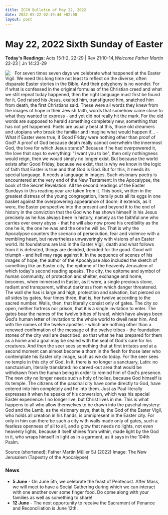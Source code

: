 ```yaml
---
title: ICCH Bulletin of May 22, 2022
date: 2022-05-22 02:19:44 +02:00
layout: post
---
```


# May 22, 2022 Sixth Sunday of Easter
<span style="float: right"><em>Welcome Father Martin</em></span>
**Today's Readings:** Acts 15:1-2, 22-29 | Rev 21:10-14, 22-23 | Jn 14:23-29


<img style="float: left; margin-right: 1em;" src="https://upload.wikimedia.org/wikipedia/commons/thumb/a/ab/La_nouvelle_J%C3%A9rusalem.jpg/320px-La_nouvelle_J%C3%A9rusalem.jpg
">

For seven times seven days we celebrate what happened at the Easter Vigil. We need this long time not least to reflect on the diverse, often disparate Easter stories in the Bible. And their polyphony is no wonder. For if what is confessed in the original formulas of the Christian creed and what we still repeat today happened, then the right language must first be found for it. God raised his Jesus, exalted him, transfigured him, snatched him from death, the first Christians said. These were all words they knew from the images of hope in their Jewish faith, words that somehow came close to what they wanted to express - and yet did not really hit the mark. For the old words are supposed to herald something completely new, something that has not yet happened.
Poets are usually best at this, those old dreamers and utopians who break the familiar and imagine what would happen if... - What if Easter were true, if Good Friday were nothing other than proof of God? A proof of God because death really cannot overwhelm the innermost God, the love for which Jesus stands? Because if he had overpowered it, the love that says to everything: "I want you to be", then only nothingness would reign, then we would simply no longer exist. But because the world exists after Good Friday, because we exist, that is why we know in the logic of faith that Easter is true and that God is God. 
But for this, it needs its special language. It needs a language in images. Such visionary poetry is encountered at the very end of the New Testament: In the Apocalypse, the book of the Secret Revelation. All the second readings of the Easter Sundays in this reading year are taken from it. This book, written in the greatest distress of the young congregation, literally puts all its eggs in one basket against the overpowering appearance of doom: it extends, as it were, the Easter perspective into the present and beyond it to the end of history in the conviction that the God who has shown himself in his Jesus precisely as he has always been in history, namely as the faithful one who carries over every abyss - that he will also now prove his credibility as the one he is, the one he was and the one he will be. That is why the Apocalypse counters the scenario of persecution, fear and violence with a trembling heart, but nevertheless unwaveringly with visions of an Easter world. Its foundations are laid in the Easter Vigil, death and what follows from it is defeated, things are decided, decided for the good. Good will triumph - and hell may rage against it.
In the sequence of scenes of his images of hope, the author of the Apocalypse also included the sketch of something like an Easter city, the epitome of the heavenly Jerusalem of which today's second reading speaks. The city, the epitome and symbol of human community, of protection and shelter, exchange and home, becomes, when immersed in Easter, as it were, a single precious stone, radiant and transparent, without darkness from which danger threatened. 
The wall she has is large and high, protection and salvation, but pierced on all sides by gates, four times three, that is, her twelve according to the sacred number. Walls, then, that literally consist only of gates. The city so open, neither fortress nor prison, that it is a single invitation to enter. The gates bear the names of the twelve tribes of Israel, which have always been God's human letter of invitation to the whole world to dwell near him. And with the names of the twelve apostles - which are nothing other than a renewed confirmation of the message of the twelve tribes - the foundation stones of the city wall are described, so that what he has prepared for them as a home and a goal may be sealed with the seal of God's care for his creatures. 
And then the seer sees something that at first irritates and at a second moment can almost become a thorn in the flesh for those later who contemplate his Easter city image, such as we do today. For the seer sees no temple in this city of God. In it, there is no longer a sanctuary, Latin: no sanctuarium, literally translated: no carved-out area that would be withdrawn from the human being in order to remind him of God's presence.
The new city no longer needs such a holy of holies, because God himself is its temple. The citizens of the paschal city have come directly to God, have entered into him completely and he into them. Just as Paul literally expresses it when he speaks of his conversion, which was his special Easter experience: I no longer live, but Christ lives in me. This is what happens to all who allow themselves to be drawn into the paschal mystery: God and the Lamb, as the visionary says, that is, the God of the Easter Vigil, who holds all creation in his hands, is omnipresent in the Easter city. For only in him can there be such a city with walls made only of gates, such a fearless openness of all to all, and a glow that needs no lights, not even heavenly lights, because it itself shines from within, made light by the God in it, who wraps himself in light as in a garment, as it says in the 104th Psalm.

Source (shortened): Father Martin Müller SJ (2022)
Image: The New Jerusalem (Tapestry of the Apocalypse)

### News 

* **5 June** - On June 5th, we celebrate the feast of Pentecost. After Mass, we will meet to have a Social Gathering during which we can interact with one another over some finger food. Do come along with your families as well as something to share!
* **12 June** - The next opportunity to receive the Sacrament of Penance and Reconciliation is June 12th.
